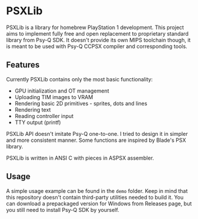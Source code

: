 # PSXLib

PSXLib is a library for homebrew PlayStation 1 development. This project aims to implement fully free and open replacement to proprietary standard library from Psy-Q SDK. It doesn't provide its own MIPS toolchain though, it is meant to be used with Psy-Q CCPSX compiler and corresponding tools.

## Features

Currently PSXLib contains only the most basic functionality:

- GPU initialization and OT management
- Uploading TIM images to VRAM
- Rendering basic 2D primitives - sprites, dots and lines
- Rendering text
- Reading controller input
- TTY output (printf)

PSXLib API doesn't imitate Psy-Q one-to-one. I tried to design it in simpler and more consistent manner. Some functions are inspired by Blade's PSX library.

PSXLib is written in ANSI C with pieces in ASPSX assembler.

## Usage
A simple usage example can be found in the `demo` folder. Keep in mind that this repository doesn't contain third-party utilities needed to build it. You can download a prepackaged version for Windows from Releases page, but you still need to install Psy-Q SDK by yourself.
